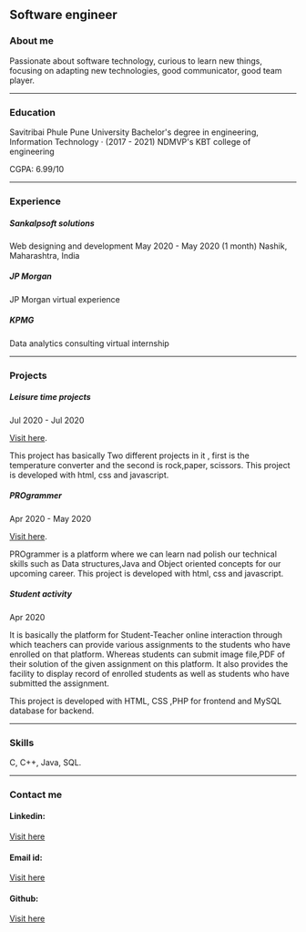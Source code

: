 ## Software engineer





### About me

Passionate about software technology, curious to learn new things, focusing on adapting new technologies, good communicator, good team player.



-----------------------------------------------------------------------------------------------------------------------------------------------

### Education

Savitribai Phule Pune University Bachelor's degree in engineering,
Information Technology · (2017 - 2021)
NDMVP's KBT college of engineering

CGPA: 6.99/10





-----------------------------------------------------------------------------------------------------------------------------------------------




### Experience



##### Sankalpsoft solutions
Web designing and development 
May 2020 - May 2020 (1 month) 
Nashik, Maharashtra, India




##### JP Morgan 

JP Morgan virtual experience


##### KPMG 
Data analytics consulting virtual internship


-----------------------------------------------------------------------------------------------------------------------------------------------





### Projects


##### Leisure time projects
 
 Jul 2020 - Jul 2020 
 
 [Visit here](https://leisuretimeprojects.imfast.io/sitehome.htm).
 
 This project has basically Two different projects in it , first is the temperature converter and the second is rock,paper, scissors.
 This project is developed with html, css and javascript.
 
 
 
##### PROgrammer
 
 Apr 2020 - May 2020 
 
 [Visit here](https://pro_grammer.imfast.io/home_page.htm).
 
 PROgrammer is a platform where we can learn nad polish our technical skills such as Data structures,Java and Object oriented concepts for our upcoming career.
 This project is developed with html, css and javascript.



##### Student activity

Apr 2020

It is basically the platform for Student-Teacher online interaction through which teachers can provide various assignments to the students who have enrolled on that platform.
Whereas students can submit image file,PDF of their solution of the given assignment on this platform.
It also provides the facility to display record of enrolled students as well as students who have submitted the assignment.

This project is developed with HTML, CSS ,PHP for frontend and MySQL database for backend.


-----------------------------------------------------------------------------------------------------------------------------------------------




### Skills
C, C++, Java, SQL.



-----------------------------------------------------------------------------------------------------------------------------------------------



 
### Contact me

#### Linkedin:  
[Visit here](https://www.linkedin.com/in/rishikesh-dawalkar/)
#### Email id:
[Visit here](rishi8975dawalkar@gmail.com)
#### Github:
[Visit here](https://github.com/rishidawalkar)


